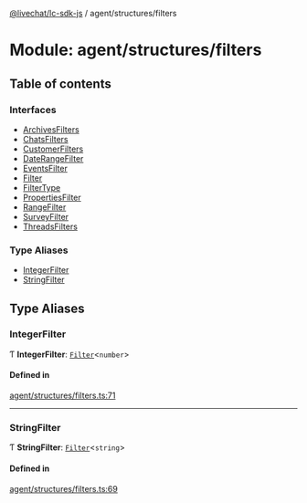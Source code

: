 [@livechat/lc-sdk-js](../README.md) / agent/structures/filters

# Module: agent/structures/filters

## Table of contents

### Interfaces

- [ArchivesFilters](../interfaces/agent_structures_filters.ArchivesFilters.md)
- [ChatsFilters](../interfaces/agent_structures_filters.ChatsFilters.md)
- [CustomerFilters](../interfaces/agent_structures_filters.CustomerFilters.md)
- [DateRangeFilter](../interfaces/agent_structures_filters.DateRangeFilter.md)
- [EventsFilter](../interfaces/agent_structures_filters.EventsFilter.md)
- [Filter](../interfaces/agent_structures_filters.Filter.md)
- [FilterType](../interfaces/agent_structures_filters.FilterType.md)
- [PropertiesFilter](../interfaces/agent_structures_filters.PropertiesFilter.md)
- [RangeFilter](../interfaces/agent_structures_filters.RangeFilter.md)
- [SurveyFilter](../interfaces/agent_structures_filters.SurveyFilter.md)
- [ThreadsFilters](../interfaces/agent_structures_filters.ThreadsFilters.md)

### Type Aliases

- [IntegerFilter](agent_structures_filters.md#integerfilter)
- [StringFilter](agent_structures_filters.md#stringfilter)

## Type Aliases

### IntegerFilter

Ƭ **IntegerFilter**: [`Filter`](../interfaces/agent_structures_filters.Filter.md)<`number`\>

#### Defined in

[agent/structures/filters.ts:71](https://github.com/livechat/lc-sdk-js/blob/d267eeb/src/agent/structures/filters.ts#L71)

___

### StringFilter

Ƭ **StringFilter**: [`Filter`](../interfaces/agent_structures_filters.Filter.md)<`string`\>

#### Defined in

[agent/structures/filters.ts:69](https://github.com/livechat/lc-sdk-js/blob/d267eeb/src/agent/structures/filters.ts#L69)

